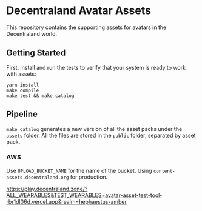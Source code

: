 # Decentraland Avatar Assets

This repository contains the supporting assets for avatars in the Decentraland world.

## Getting Started

First, install and run the tests to verify that your system is ready to work with assets:

```
yarn install
make compile
make test && make catalog
```

## Pipeline

`make catalog` generates a new version of all the asset packs under the `assets` folder. All the files are stored in the `public` folder, separated by asset pack.

### AWS

Use `UPLOAD_BUCKET_NAME` for the name of the bucket. Using `content-assets.decentraland.org` for production.

https://play.decentraland.zone/?ALL_WEARABLES&TEST_WEARABLES=avatar-asset-test-tool-rbr1dl06d.vercel.app&realm=hephaestus-amber
